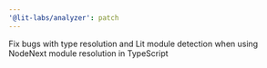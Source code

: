 ```yaml
---
'@lit-labs/analyzer': patch
---
```


Fix bugs with type resolution and Lit module detection when using NodeNext module resolution in TypeScript
